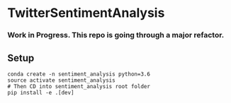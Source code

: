 # TwitterSentimentAnalysis


### Work in Progress. This repo is going through a major refactor. 


## Setup

```
conda create -n sentiment_analysis python=3.6
source activate sentiment_analysis
# Then CD into sentiment_analysis root folder
pip install -e .[dev]
```